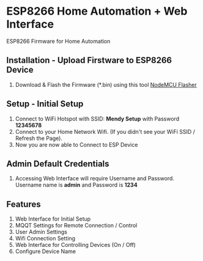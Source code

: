 # ESP8266 Home Automation + Web Interface
ESP8266 Firmware for Home Automation

## Installation - Upload Firstware to ESP8266 Device
1. Download & Flash the Firmware (*.bin) using this tool [NodeMCU Flasher](https://github.com/nodemcu/nodemcu-flasher)


## Setup - Initial Setup
1. Connect to WiFi Hotspot with SSID: **Mendy Setup** with Password **12345678**
2. Connect to your Home Network Wifi. (If you didn't see your WiFi SSID / Refresh the Page).
3. Now you are now able to Connect to ESP Device

## Admin Default Credentials
1. Accessing Web Interface will require Username and Password. Username name is **admin** and Password is **1234**

## Features
1. Web Interface for Initial Setup
2. MQQT Settings for Remote Connection / Control
3. User Admin Settings
4. Wifi Connection Setting
5. Web Interface for Controlling Devices (On / Off)
6. Configure Device Name
